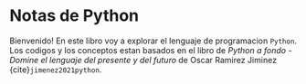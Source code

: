 # Notas de Python

Bienvenido! En este libro voy a explorar el lenguaje de programacion `Python`. Los codigos y los conceptos estan basados en el libro de _Python a fondo - Domine el lenguaje del presente y del futuro_ de Oscar Ramirez Jiminez {cite}`jimenez2021python`.

```{bibliography}
```

```{tableofcontents}
```
